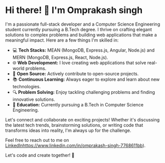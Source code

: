 # Hi there! 👋 I'm Omprakash singh


I'm a passionate full-stack developer and a Computer Science Engineering student currently pursuing a B.Tech degree. I thrive on crafting elegant solutions to complex problems and building web applications that make a meaningful impact. Here are a few things I'm skilled in:

- 💻 **Tech Stacks:** MEAN (MongoDB, Express.js, Angular, Node.js) and MERN (MongoDB, Express.js, React, Node.js).
- 🌐 **Web Development:** I love creating web applications that solve real-world problems.
- 🚀 **Open Source:** Actively contribute to open-source projects.
- 📚 **Continuous Learning:** Always eager to explore and learn about new technologies.
- 🔍 **Problem Solving:** Enjoy tackling challenging problems and finding innovative solutions.
- 🌱 **Education:** Currently pursuing a B.Tech in Computer Science Engineering.

Let's connect and collaborate on exciting projects! Whether it's discussing the latest tech trends, brainstorming solutions, or writing code that transforms ideas into reality, I'm always up for the challenge.

Feel free to reach out to me on [LinkedIn](https://www.linkedin.com/in/omprakash-singh-7768611bb)https://www.linkedin.com/in/omprakash-singh-7768611bb).

Let's code and create together! 🚀
